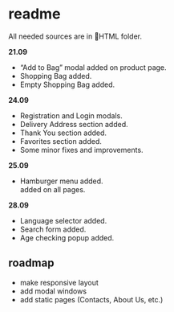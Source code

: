 # readme

All needed sources are in 📁HTML folder.

**21.09**

- “Add to Bag” modal added on product page.
- Shopping Bag added.
- Empty Shopping Bag added.

**24.09**

- Registration and Login modals.
- Delivery Address section added.
- Thank You section added.
- Favorites section added.
- Some minor fixes and improvements.

**25.09**
- Hamburger menu added. <div class="wrapper-main"> added on all pages.

**28.09**
- Language selector added.
- Search form added.
- Age checking popup added.

## roadmap

- make responsive layout
- add modal windows
- add static pages (Contacts, About Us, etc.)
